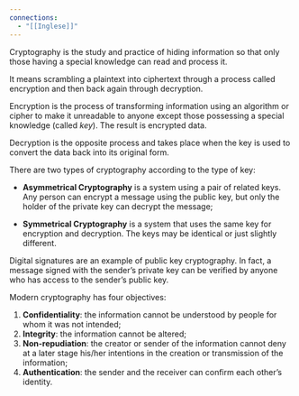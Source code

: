 ```yaml
---
connections:
  - "[[Inglese]]"
---
```

Cryptography is the study and practice of hiding information so that only those having a special knowledge can read and process it.

It means scrambling a plaintext into ciphertext through a process called encryption and then back again through decryption.

Encryption is the process of transforming information using an algorithm or cipher to make it unreadable to anyone except those possessing a special knowledge (called _key_). The result is encrypted data.

Decryption is the opposite process and takes place when the key is used to convert the data back into its original form.

There are two types of cryptography according to the type of key:

-  **Asymmetrical Cryptography** is a system using a pair of related keys. Any person can encrypt a message using the public key, but only the holder of the private key can decrypt the message;

-  **Symmetrical Cryptography** is a system that uses the same key for encryption and decryption. The keys may be identical or just slightly different.


Digital signatures are an example of public key cryptography. In fact, a message signed with the sender’s private key can be verified by anyone who has access to the sender’s public key.

Modern cryptography has four objectives:

1. **Confidentiality**: the information cannot be understood by people for whom it was not intended;
2. **Integrity**: the information cannot be altered;
3. **Non-repudiation**: the creator or sender of the information cannot deny at a later stage his/her intentions in the creation or transmission of the information;
4. **Authentication**: the sender and the receiver can confirm each other’s identity.
